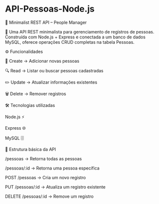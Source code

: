 # API-Pessoas-Node.js

📌 Minimalist REST API – People Manager

🚀 Uma API REST minimalista para gerenciamento de registros de pessoas.
Construída com Node.js + Express e conectada a um banco de dados MySQL, oferece operações CRUD completas na tabela Pessoas.

⚙️ Funcionalidades

📝 Create → Adicionar novas pessoas

🔍 Read → Listar ou buscar pessoas cadastradas

✏️ Update → Atualizar informações existentes

🗑️ Delete → Remover registros

🛠️ Tecnologias utilizadas

Node.js ⚡

Express 🌐

MySQL 🗄️

📂 Estrutura básica da API

/pessoas → Retorna todas as pessoas

/pessoas/:id → Retorna uma pessoa específica

POST /pessoas → Cria um novo registro

PUT /pessoas/:id → Atualiza um registro existente

DELETE /pessoas/:id → Remove um registro
